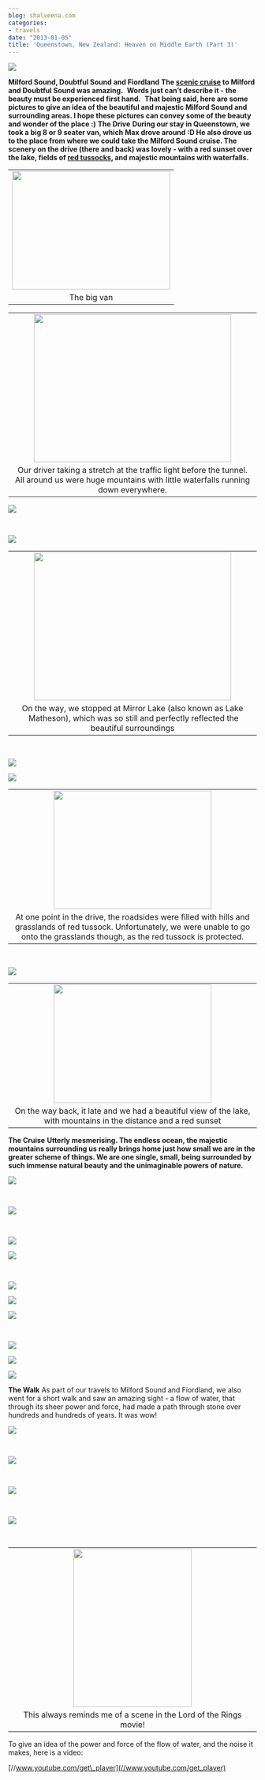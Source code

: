 ```yaml
---
blog: shalveena.com
categories:
- travels
date: "2013-01-05"
title: 'Queenstown, New Zealand: Heaven on Middle Earth (Part 3)'
---
```


[![](https://shalveena.files.wordpress.com/2013/01/efd31-p1010892.jpg?w=300)](https://shalveena.files.wordpress.com/2013/01/efd31-p1010892.jpg)

**Milford Sound, Doubtful Sound and Fiordland** **The [scenic cruise](http://www.southerndiscoveries.co.nz/milford-sound/scenic-cruise) to Milford and Doubtful Sound was amazing.**  **Words just can’t describe it - the beauty must be experienced first hand.**  **That being said, here are some pictures to give an idea of the beautiful and majestic Milford Sound and surrounding areas. I hope these pictures can convey some of the beauty and wonder of the place :)** **The Drive** **During our stay in Queenstown, we took a big 8 or 9 seater van, which Max drove around :D He also drove us to the place from where we could take the Milford Sound cruise. The scenery on the drive (there and back) was lovely - with a red sunset over the lake, fields of [red tussocks](http://www.teara.govt.nz/en/grasslands/2/1), and majestic mountains with waterfalls.**

<table class="tr-caption-container" style="margin-left:auto;margin-right:auto;text-align:center;" cellspacing="0" cellpadding="0" align="center"><tbody><tr><td style="text-align:center;"><a style="margin-left:auto;margin-right:auto;" href="https://shalveena.files.wordpress.com/2013/01/9d6a0-136.jpg"><img src="https://shalveena.files.wordpress.com/2013/01/9d6a0-136.jpg?w=300" width="320" height="240" border="0"></a></td></tr><tr><td class="tr-caption" style="text-align:center;">The big van</td></tr></tbody></table>

<table class="tr-caption-container" style="margin-left:auto;margin-right:auto;text-align:center;" cellspacing="0" cellpadding="0" align="center"><tbody><tr><td style="text-align:center;"><a style="margin-left:auto;margin-right:auto;" href="https://shalveena.files.wordpress.com/2013/01/84d32-p1010885.jpg"><img src="https://shalveena.files.wordpress.com/2013/01/84d32-p1010885.jpg?w=300" width="400" height="300" border="0"></a></td></tr><tr><td class="tr-caption" style="text-align:center;">Our driver taking a stretch at the traffic light before the tunnel. All around us were huge mountains with little waterfalls running down everywhere.</td></tr></tbody></table>

[![](https://shalveena.files.wordpress.com/2013/01/acff9-p1010883.jpg?w=300)](https://shalveena.files.wordpress.com/2013/01/acff9-p1010883.jpg)

 

[![](https://shalveena.files.wordpress.com/2013/01/31788-p1010886.jpg?w=300)](https://shalveena.files.wordpress.com/2013/01/31788-p1010886.jpg)

<table class="tr-caption-container" style="margin-left:auto;margin-right:auto;text-align:center;" cellspacing="0" cellpadding="0" align="center"><tbody><tr><td style="text-align:center;"><a style="margin-left:auto;margin-right:auto;" href="https://shalveena.files.wordpress.com/2013/01/8bf1f-p1020004.jpg"><img src="https://shalveena.files.wordpress.com/2013/01/8bf1f-p1020004.jpg?w=300" width="400" height="300" border="0"></a></td></tr><tr><td class="tr-caption" style="text-align:center;">On the way, we stopped at Mirror Lake (also known as Lake &nbsp;Matheson), which was so still and perfectly reflected the beautiful surroundings</td></tr></tbody></table>

 

[![](https://shalveena.files.wordpress.com/2013/01/1d579-p1020005.jpg?w=225)](https://shalveena.files.wordpress.com/2013/01/1d579-p1020005.jpg)

[![](https://shalveena.files.wordpress.com/2013/01/d0863-156.jpg?w=225)](https://shalveena.files.wordpress.com/2013/01/d0863-156.jpg)

<table class="tr-caption-container" style="margin-left:auto;margin-right:auto;text-align:center;" cellspacing="0" cellpadding="0" align="center"><tbody><tr><td style="text-align:center;"><a style="margin-left:auto;margin-right:auto;" href="https://shalveena.files.wordpress.com/2013/01/bb534-p1020007.jpg"><img src="https://shalveena.files.wordpress.com/2013/01/bb534-p1020007.jpg?w=300" width="320" height="240" border="0"></a></td></tr><tr><td class="tr-caption" style="text-align:center;">At one point in the drive, the roadsides were filled with hills and grasslands of red tussock. Unfortunately, we were unable to go onto the grasslands though, as the red tussock is protected.</td></tr></tbody></table>

 

[![](https://shalveena.files.wordpress.com/2013/01/38a78-img_1379.jpg?w=300)](https://shalveena.files.wordpress.com/2013/01/38a78-img_1379.jpg)

<table class="tr-caption-container" style="margin-left:auto;margin-right:auto;text-align:center;" cellspacing="0" cellpadding="0" align="center"><tbody><tr><td style="text-align:center;"><a style="margin-left:auto;margin-right:auto;" href="https://shalveena.files.wordpress.com/2013/01/d65d5-p1020017.jpg"><img src="https://shalveena.files.wordpress.com/2013/01/d65d5-p1020017.jpg?w=300" width="320" height="240" border="0"></a></td></tr><tr><td class="tr-caption" style="text-align:center;">On the way back, it late and we had a beautiful view of the lake, with mountains in the distance and a red sunset</td></tr></tbody></table>

**The Cruise** **Utterly mesmerising. The endless ocean, the majestic mountains surrounding us really brings home just how small we are in the greater scheme of things. We are one single, small, being surrounded by such immense natural beauty and the unimaginable powers of nature.**

[![](https://shalveena.files.wordpress.com/2013/01/f4d65-149.jpg?w=225)](https://shalveena.files.wordpress.com/2013/01/f4d65-149.jpg)

 

[![](https://shalveena.files.wordpress.com/2013/01/eb748-p1010895.jpg?w=300)](https://shalveena.files.wordpress.com/2013/01/eb748-p1010895.jpg)

 

[![](https://shalveena.files.wordpress.com/2013/01/0657f-dscn1163.jpg?w=300)](https://shalveena.files.wordpress.com/2013/01/0657f-dscn1163.jpg)

[![](https://shalveena.files.wordpress.com/2013/01/47ddf-p1010914.jpg?w=300)](https://shalveena.files.wordpress.com/2013/01/47ddf-p1010914.jpg)

 

[![](https://shalveena.files.wordpress.com/2013/01/ea13a-p1010917.jpg?w=300)](https://shalveena.files.wordpress.com/2013/01/ea13a-p1010917.jpg)

[![](https://shalveena.files.wordpress.com/2013/01/edca3-p1010901.jpg?w=225)](https://shalveena.files.wordpress.com/2013/01/edca3-p1010901.jpg)

[![](images/d1c77-150.jpg)](https://shalveena.files.wordpress.com/2013/01/9ec20-154.jpg)

 [](https://shalveena.files.wordpress.com/2013/01/9ec20-154.jpg)

[](https://shalveena.files.wordpress.com/2013/01/9ec20-154.jpg)[![](https://shalveena.files.wordpress.com/2013/01/139c2-143.jpg?w=225)](https://shalveena.files.wordpress.com/2013/01/139c2-143.jpg)

[![](https://shalveena.files.wordpress.com/2013/01/6714c-p1010896.jpg?w=300)](https://shalveena.files.wordpress.com/2013/01/6714c-p1010896.jpg)

[![](https://shalveena.files.wordpress.com/2013/01/4a049-dscn1214.jpg?w=300)](https://shalveena.files.wordpress.com/2013/01/4a049-dscn1214.jpg)

**The Walk** As part of our travels to Milford Sound and Fiordland, we also went for a short walk and saw an amazing sight - a flow of water, that through its sheer power and force, had made a path through stone over hundreds and hundreds of years. It was wow!

[![](https://shalveena.files.wordpress.com/2013/01/51e1a-dscn1203.jpg?w=300)](https://shalveena.files.wordpress.com/2013/01/51e1a-dscn1203.jpg)

 

[![](https://shalveena.files.wordpress.com/2013/01/2813a-dscn1196.jpg?w=300)](https://shalveena.files.wordpress.com/2013/01/2813a-dscn1196.jpg)

 

[![](https://shalveena.files.wordpress.com/2013/01/624b7-160.jpg?w=225)](https://shalveena.files.wordpress.com/2013/01/624b7-160.jpg)

 

[![](https://shalveena.files.wordpress.com/2013/01/2b4b6-dscn1208.jpg?w=300)](https://shalveena.files.wordpress.com/2013/01/2b4b6-dscn1208.jpg)

 

<table class="tr-caption-container" style="margin-left:auto;margin-right:auto;text-align:center;" cellspacing="0" cellpadding="0" align="center"><tbody><tr><td style="text-align:center;"><a style="margin-left:auto;margin-right:auto;" href="https://shalveena.files.wordpress.com/2013/01/781d0-dscn1210.jpg"><img src="https://shalveena.files.wordpress.com/2013/01/781d0-dscn1210.jpg?w=225" width="240" height="320" border="0"></a></td></tr><tr><td class="tr-caption" style="text-align:center;">This always reminds me of a scene in the Lord of the Rings movie!</td></tr></tbody></table>

To give an idea of the power and force of the flow of water, and the noise it makes, here is a video:

[//www.youtube.com/get\_player](//www.youtube.com/get_player)